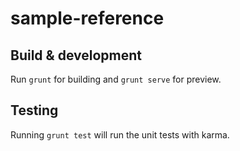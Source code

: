 # sample-reference

## Build & development

Run `grunt` for building and `grunt serve` for preview.

## Testing

Running `grunt test` will run the unit tests with karma.

